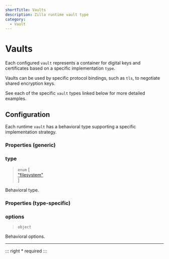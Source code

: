 ```yaml
---
shortTitle: Vaults
description: Zilla runtime vault type
category:
  - Vault
---
```


# Vaults

Each configured `vault` represents a container for digital keys and certificates based on a specific implementation `type`.

Vaults can be used by specific protocol bindings, such as `tls`, to negotiate shared encryption keys.

See each of the specific `vault` types linked below for more detailed examples.

## Configuration

Each runtime `vault` has a behavioral type supporting a specific implementation strategy.

### Properties (generic)

### type

> `enum` \[\
> ["filesystem"](vault-filesystem.md)\
> \]

Behavioral type.

### Properties (type-specific)

### options

> `object`

Behavioral options.

---

::: right
\* required
:::
